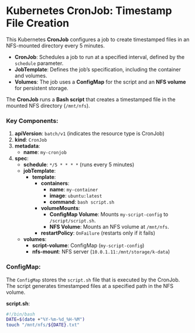 # Kubernetes CronJob: Timestamp File Creation

This Kubernetes **CronJob** configures a job to create timestamped files in an NFS-mounted directory every 5 minutes.

- **CronJob**: Schedules a job to run at a specified interval, defined by the `schedule` parameter.
- **JobTemplate**: Defines the job’s specification, including the container and volumes.
- **Volumes**: The job uses a **ConfigMap** for the script and an **NFS volume** for persistent storage.

The **CronJob** runs a **Bash script** that creates a timestamped file in the mounted NFS directory (`/mnt/nfs`).

### Key Components:
1. **apiVersion**: `batch/v1` (indicates the resource type is CronJob)
2. **kind**: `CronJob`
3. **metadata**:
   - **name**: `my-cronjob`
4. **spec**:
   - **schedule**: `*/5 * * * *` (runs every 5 minutes)
   - **jobTemplate**:
     - **template**:
       - **containers**:
         - **name**: `my-container`
         - **image**: `ubuntu:latest`
         - **command**: `bash script.sh`
       - **volumeMounts**:
         - **ConfigMap Volume**: Mounts `my-script-config` to `/script/script.sh`.
         - **NFS Volume**: Mounts an NFS volume at `/mnt/nfs`.
       - **restartPolicy**: `OnFailure` (restarts only if it fails)
   - **volumes**:
     - **script-volume**: ConfigMap (`my-script-config`)
     - **nfs-mount**: NFS server (`10.0.1.11:/mnt/storage/k-data`)

### ConfigMap:
The `ConfigMap` stores the `script.sh` file that is executed by the CronJob. The script generates timestamped files at a specified path in the NFS volume.

**script.sh**:

```bash
#!/bin/bash
DATE=$(date +"%Y-%m-%d_%H-%M")
touch "/mnt/nfs/${DATE}.txt"
